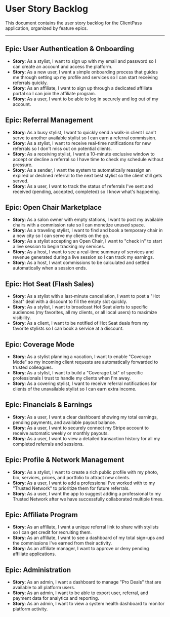 # User Story Backlog

This document contains the user story backlog for the ClientPass application, organized by feature epics.

---

## Epic: User Authentication & Onboarding

- **Story**: As a stylist, I want to sign up with my email and password so I can create an account and access the platform.
- **Story**: As a new user, I want a simple onboarding process that guides me through setting up my profile and services so I can start receiving referrals quickly.
- **Story**: As an affiliate, I want to sign up through a dedicated affiliate portal so I can join the affiliate program.
- **Story**: As a user, I want to be able to log in securely and log out of my account.

## Epic: Referral Management

- **Story**: As a busy stylist, I want to quickly send a walk-in client I can't serve to another available stylist so I can earn a referral commission.
- **Story**: As a stylist, I want to receive real-time notifications for new referrals so I don't miss out on potential clients.
- **Story**: As a receiving stylist, I want a 10-minute exclusive window to accept or decline a referral so I have time to check my schedule without pressure.
- **Story**: As a sender, I want the system to automatically reassign an expired or declined referral to the next best stylist so the client still gets served.
- **Story**: As a user, I want to track the status of referrals I've sent and received (pending, accepted, completed) so I know what's happening.

## Epic: Open Chair Marketplace

- **Story**: As a salon owner with empty stations, I want to post my available chairs with a commission rate so I can monetize unused space.
- **Story**: As a traveling stylist, I want to find and book a temporary chair in a new city so I can serve my clients on the go.
- **Story**: As a stylist accepting an Open Chair, I want to "check in" to start a live session to begin tracking my services.
- **Story**: As a host, I want to see a real-time summary of services and revenue generated during a live session so I can track my earnings.
- **Story**: As a host, I want commissions to be calculated and settled automatically when a session ends.

## Epic: Hot Seat (Flash Sales)

- **Story**: As a stylist with a last-minute cancellation, I want to post a "Hot Seat" deal with a discount to fill the empty slot quickly.
- **Story**: As a stylist, I want to broadcast Hot Seat alerts to specific audiences (my favorites, all my clients, or all local users) to maximize visibility.
- **Story**: As a client, I want to be notified of Hot Seat deals from my favorite stylists so I can book a service at a discount.

## Epic: Coverage Mode

- **Story**: As a stylist planning a vacation, I want to enable "Coverage Mode" so my incoming client requests are automatically forwarded to trusted colleagues.
- **Story**: As a stylist, I want to build a "Coverage List" of specific professionals I trust to handle my clients when I'm away.
- **Story**: As a covering stylist, I want to receive referral notifications for clients of the unavailable stylist so I can earn extra income.

## Epic: Financials & Earnings

- **Story**: As a user, I want a clear dashboard showing my total earnings, pending payments, and available payout balance.
- **Story**: As a user, I want to securely connect my Stripe account to receive automatic weekly or monthly payouts.
- **Story**: As a user, I want to view a detailed transaction history for all my completed referrals and sessions.

## Epic: Profile & Network Management

- **Story**: As a stylist, I want to create a rich public profile with my photo, bio, services, prices, and portfolio to attract new clients.
- **Story**: As a user, I want to add a professional I've worked with to my "Trusted Network" to prioritize them for future referrals.
- **Story**: As a user, I want the app to suggest adding a professional to my Trusted Network after we have successfully collaborated multiple times.

## Epic: Affiliate Program

- **Story**: As an affiliate, I want a unique referral link to share with stylists so I can get credit for recruiting them.
- **Story**: As an affiliate, I want to see a dashboard of my total sign-ups and the commissions I've earned from their activity.
- **Story**: As an affiliate manager, I want to approve or deny pending affiliate applications.

## Epic: Administration

- **Story**: As an admin, I want a dashboard to manage "Pro Deals" that are available to all platform users.
- **Story**: As an admin, I want to be able to export user, referral, and payment data for analytics and reporting.
- **Story**: As an admin, I want to view a system health dashboard to monitor platform activity.
